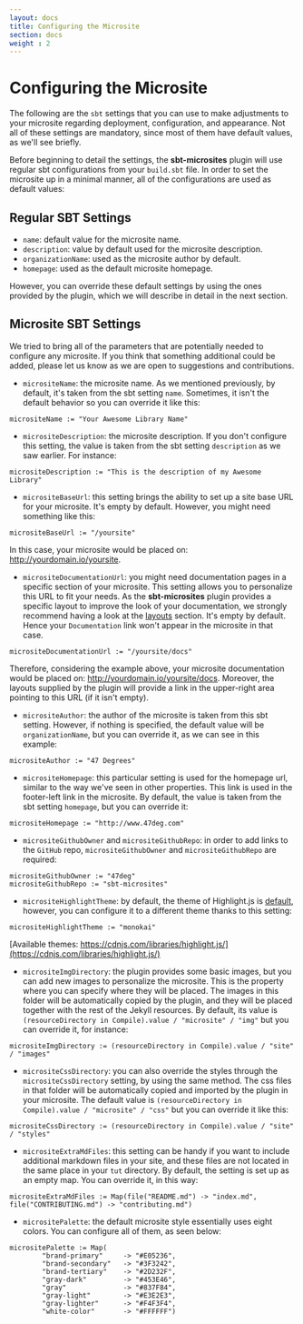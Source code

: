 ```yaml
---
layout: docs
title: Configuring the Microsite
section: docs
weight : 2
---
```


# Configuring the Microsite

The following are the `sbt` settings that you can use to make adjustments to your microsite regarding deployment, configuration, and appearance. Not all of these settings are mandatory, since most of them have default values, as we'll see briefly.

Before beginning to detail the settings, the **sbt-microsites** plugin will use regular sbt configurations from your `build.sbt` file. In order to set the microsite up in a minimal manner, all of the configurations are used as default values:
   
## Regular SBT Settings
   
- `name`: default value for the microsite name.
- `description`: value by default used for the microsite description.
- `organizationName`: used as the microsite author by default.
- `homepage`: used as the default microsite homepage.

However, you can override these default settings by using the ones provided by the plugin, which we will describe in detail in the next section. 

## Microsite SBT Settings

We tried to bring all of the parameters that are potentially needed to configure any microsite. If you think that something additional could be added, please let us know as we are open to suggestions and contributions.  

- `micrositeName`: the microsite name. As we mentioned previously, by default, it's taken from the sbt setting `name`. Sometimes, it isn't the default behavior so you can override it like this:

```
micrositeName := "Your Awesome Library Name"
```

- `micrositeDescription`: the microsite description. If you don't configure this setting, the value is taken from the sbt setting `description` as we saw earlier. For instance:

```
micrositeDescription := "This is the description of my Awesome Library"
```

- `micrositeBaseUrl`: this setting brings the ability to set up a site base URL for your microsite. It's empty by default. However, you might need something like this:

```
micrositeBaseUrl := "/yoursite"
```

In this case, your microsite would be placed on: http://yourdomain.io/yoursite.

- `micrositeDocumentationUrl`: you might need documentation pages in a specific section of your microsite. This setting allows you to personalize this URL to fit your needs. As the **sbt-microsites** plugin provides a specific layout to improve the look of your documentation, we strongly recommend having a look at the [layouts](layouts.html) section. It's empty by default. Hence your `Documentation` link won't appear in the microsite in that case.

```
micrositeDocumentationUrl := "/yoursite/docs"
```

Therefore, considering the example above, your microsite documentation would be placed on: http://yourdomain.io/yoursite/docs. Moreover, the layouts supplied by the plugin will provide a link in the upper-right area pointing to this URL (if it isn't empty).

- `micrositeAuthor`: the author of the microsite is taken from this sbt setting. However, if nothing is specified, the default value will be `organizationName`, but you can override it, as we can see in this example:

```
micrositeAuthor := "47 Degrees"
```

- `micrositeHomepage`: this particular setting is used for the homepage url, similar to the way we've seen in other properties. This link is used in the footer-left link in the microsite. By default, the value is taken from the sbt setting `homepage`, but you can override it:

```
micrositeHomepage := "http://www.47deg.com"
```

- `micrositeGithubOwner` and `micrositeGithubRepo`: in order to add links to the `GitHub` repo, `micrositeGithubOwner` and `micrositeGithubRepo` are required:

```
micrositeGithubOwner := "47deg"
micrositeGithubRepo := "sbt-microsites"
```

- `micrositeHighlightTheme`: by default, the theme of Highlight.js is [default](https://highlightjs.org/static/demo/), however, you can configure it to a different theme thanks to this setting:

```
micrositeHighlightTheme := "monokai"
```
[Available themes: https://cdnjs.com/libraries/highlight.js/](https://cdnjs.com/libraries/highlight.js/)

- `micrositeImgDirectory`: the plugin provides some basic images, but you can add new images to personalize the microsite. This is the property where you can specify where they will be placed. The images in this folder will be automatically copied by the plugin, and they will be placed together with the rest of the Jekyll resources. By default, its value is `(resourceDirectory in Compile).value / "microsite" / "img"` but you can override it, for instance:

```
micrositeImgDirectory := (resourceDirectory in Compile).value / "site" / "images"
```

- `micrositeCssDirectory`: you can also override the styles through the `micrositeCssDirectory` setting, by using the same method. The css files in that folder will be automatically copied and imported by the plugin in your microsite. The default value is `(resourceDirectory in Compile).value / "microsite" / "css"` but you can override it like this:

```
micrositeCssDirectory := (resourceDirectory in Compile).value / "site" / "styles"
```

- `micrositeExtraMdFiles`: this setting can be handy if you want to include additional markdown files in your site, and these files are not located in the same place in your `tut` directory. By default, the setting is set up as an empty map. You can override it, in this way:

```
micrositeExtraMdFiles := Map(file("README.md") -> "index.md", file("CONTRIBUTING.md") -> "contributing.md")
```

- `micrositePalette`: the default microsite style essentially uses eight colors. You can configure all of them, as seen below:

```
micrositePalette := Map(
        "brand-primary"     -> "#E05236",
        "brand-secondary"   -> "#3F3242",
        "brand-tertiary"    -> "#2D232F",
        "gray-dark"         -> "#453E46",
        "gray"              -> "#837F84",
        "gray-light"        -> "#E3E2E3",
        "gray-lighter"      -> "#F4F3F4",
        "white-color"       -> "#FFFFFF")
```
